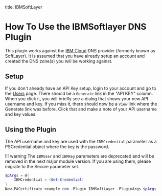 title: IBMSoftLayer

# How To Use the IBMSoftlayer DNS Plugin

This plugin works against the [IBM Cloud](https://www.ibm.com/cloud/dns) DNS provider (formerly known as SoftLayer). It is assumed that you have already setup an account and created the DNS zone(s) you will be working against.

## Setup

If you don't already have an API Key setup, login to your account and go to the [Users](https://control.bluemix.net/account/users) page. There should be a `Generate` link in the "API KEY" column. When you click it, you will briefly see a dialog that shows your new API username and key. If you miss it, there should now be a `View` link where the Generate link was before. Click that and make a note of your API username and key values.

## Using the Plugin

The API username and key are used with the `IBMCredential` parameter as a PSCredential object where the key is the password.

!!! warning
    The `IBMUser` and `IBMKey` parameters are deprecated and will be removed in the next major module version. If you are using them, please migrate to the Secure parameter set.

```powershell
$pArgs = @{
    IBMCredential = (Get-Credential)
}
New-PACertificate example.com -Plugin IBMSoftLayer -PluginArgs $pArgs
```
